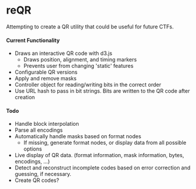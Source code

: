 reQR
====

Attempting to create a QR utility that could be useful for future CTFs.


#### Current Functionality
* Draws an interactive QR code with d3.js
  * Draws position, alignment, and timing markers
  * Prevents user from changing 'static' features
* Configurable QR versions
* Apply and remove masks
* Controller object for reading/writing bits in the correct order 
* Use URL hash to pass in bit strings. Bits are written to the QR code after creation


#### Todo
* Handle block interpolation
* Parse all encodings
* Automatically handle masks based on format nodes
  * If missing, generate format nodes, or display data from all possible options
* Live display of QR data. (format information, mask information, bytes, encodings, ...)
* Detect and reconstruct incomplete codes based on error correction and guessing, if necessary.
* Create QR codes?
